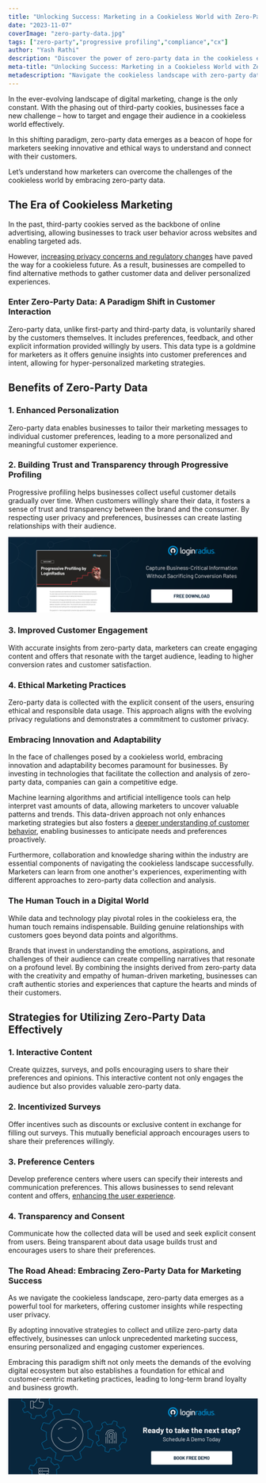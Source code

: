 ```yaml
---
title: "Unlocking Success: Marketing in a Cookieless World with Zero-Party Data"
date: "2023-11-07"
coverImage: "zero-party-data.jpg"
tags: ["zero-party","progressive profiling","compliance","cx"]
author: "Yash Rathi"
description: "Discover the power of zero-party data in the cookieless era. Explore innovative strategies for personalized marketing and trust-building. Embrace ethical practices and human connection to unlock unprecedented success in the digital world."
meta-title: "Unlocking Success: Marketing in a Cookieless World with Zero-Party Data"
metadescription: "Navigate the cookieless landscape with zero-party data. Explore innovative strategies for personalized marketing, trust-building, and customer-centricity."
---
```


In the ever-evolving landscape of digital marketing, change is the only constant. With the phasing out of third-party cookies, businesses face a new challenge – how to target and engage their audience in a cookieless world effectively.

In this shifting paradigm, zero-party data emerges as a beacon of hope for marketers seeking innovative and ethical ways to understand and connect with their customers.

Let’s understand how marketers can overcome the challenges of the cookieless world by embracing zero-party data. 

## The Era of Cookieless Marketing

In the past, third-party cookies served as the backbone of online advertising, allowing businesses to track user behavior across websites and enabling targeted ads. 

However, [increasing privacy concerns and regulatory changes](https://www.loginradius.com/blog/identity/data-privacy-compliance-future/) have paved the way for a cookieless future. As a result, businesses are compelled to find alternative methods to gather customer data and deliver personalized experiences.

### Enter Zero-Party Data: A Paradigm Shift in Customer Interaction

Zero-party data, unlike first-party and third-party data, is voluntarily shared by the customers themselves. It includes preferences, feedback, and other explicit information provided willingly by users. This data type is a goldmine for marketers as it offers genuine insights into customer preferences and intent, allowing for hyper-personalized marketing strategies.

## Benefits of Zero-Party Data

### 1. Enhanced Personalization

Zero-party data enables businesses to tailor their marketing messages to individual customer preferences, leading to a more personalized and meaningful customer experience.

### 2. Building Trust and Transparency through Progressive Profiling 

Progressive profiling helps businesses collect useful customer details gradually over time. When customers willingly share their data, it fosters a sense of trust and transparency between the brand and the consumer. By respecting user privacy and preferences, businesses can create lasting relationships with their audience. 

[![DS-Progressive-Profiling](DS-Progressive-Profiling.png)](https://www.loginradius.com/resource/progressive-profiling-by-loginradius-2/)

### 3. Improved Customer Engagement

With accurate insights from zero-party data, marketers can create engaging content and offers that resonate with the target audience, leading to higher conversion rates and customer satisfaction.

### 4. Ethical Marketing Practices

Zero-party data is collected with the explicit consent of the users, ensuring ethical and responsible data usage. This approach aligns with the evolving privacy regulations and demonstrates a commitment to customer privacy.

### Embracing Innovation and Adaptability

In the face of challenges posed by a cookieless world, embracing innovation and adaptability becomes paramount for businesses. By investing in technologies that facilitate the collection and analysis of zero-party data, companies can gain a competitive edge. 

Machine learning algorithms and artificial intelligence tools can help interpret vast amounts of data, allowing marketers to uncover valuable patterns and trends. This data-driven approach not only enhances marketing strategies but also fosters a [deeper understanding of customer behavior](https://www.loginradius.com/customer-insights/), enabling businesses to anticipate needs and preferences proactively.

Furthermore, collaboration and knowledge sharing within the industry are essential components of navigating the cookieless landscape successfully. Marketers can learn from one another's experiences, experimenting with different approaches to zero-party data collection and analysis. 

### The Human Touch in a Digital World

While data and technology play pivotal roles in the cookieless era, the human touch remains indispensable. Building genuine relationships with customers goes beyond data points and algorithms. 

Brands that invest in understanding the emotions, aspirations, and challenges of their audience can create compelling narratives that resonate on a profound level. By combining the insights derived from zero-party data with the creativity and empathy of human-driven marketing, businesses can craft authentic stories and experiences that capture the hearts and minds of their customers.

## Strategies for Utilizing Zero-Party Data Effectively

### 1. Interactive Content

Create quizzes, surveys, and polls encouraging users to share their preferences and opinions. This interactive content not only engages the audience but also provides valuable zero-party data.

### 2. Incentivized Surveys

Offer incentives such as discounts or exclusive content in exchange for filling out surveys. This mutually beneficial approach encourages users to share their preferences willingly.

### 3. Preference Centers

Develop preference centers where users can specify their interests and communication preferences. This allows businesses to send relevant content and offers, [enhancing the user experience](https://www.loginradius.com/customer-experience-solutions/).

### 4. Transparency and Consent

Communicate how the collected data will be used and seek explicit consent from users. Being transparent about data usage builds trust and encourages users to share their preferences.

### The Road Ahead: Embracing Zero-Party Data for Marketing Success

As we navigate the cookieless landscape, zero-party data emerges as a powerful tool for marketers, offering customer insights while respecting user privacy. 

By adopting innovative strategies to collect and utilize zero-party data effectively, businesses can unlock unprecedented marketing success, ensuring personalized and engaging customer experiences. 

Embracing this paradigm shift not only meets the demands of the evolving digital ecosystem but also establishes a foundation for ethical and customer-centric marketing practices, leading to long-term brand loyalty and business growth.

[![book-a-demo-loginradius](../../assets/book-a-demo-loginradius.png)](https://www.loginradius.com/contact-us?utm_source=blog&utm_medium=web&utm_campaign=zero-party-data)
